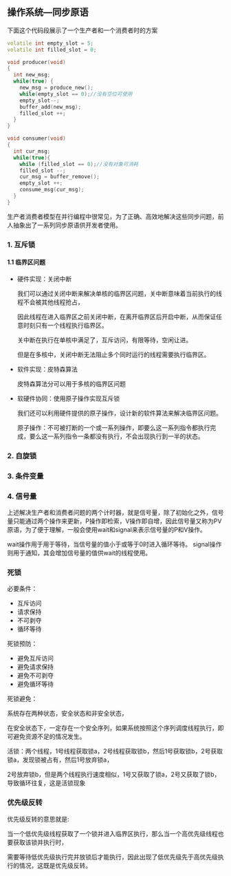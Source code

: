 ## 操作系统—同步原语

下面这个代码段展示了一个生产者和一个消费者时的方案

```c++
volatile int empty_slot = 5;
volatile int filled_slot = 0;

void producer(void)
{
  int new_msg;
  while(true) {
    new_msg = produce_new();
    while(empty_slot == 0);//没有空位可使用
    empty_slot--;
    buffer_add(new_msg);
    filled_slot ++;
  }
}

void consumer(void)
{
  int cur_msg;
  while(true){
    while (filled_slot == 0);//没有对象可消耗
    filled_slot --;
    cur_msg = buffer_remove();
    empty_slot ++;
    consume_msg(cur_msg);
  }
}

```

生产者消费者模型在并行编程中很常见，为了正确、高效地解决这些同步问题，前人抽象出了一系列同步原语供开发者使用。


### 1. 互斥锁

#### 1.1 临界区问题

* 硬件实现：关闭中断

  我们可以通过关闭中断来解决单核的临界区问题，关中断意味着当前执行的线程不会被其他线程抢占，

  因此线程在进入临界区之前关闭中断，在离开临界区后开启中断，从而保证任意时刻只有一个线程执行临界区。

  关中断在执行在单核中满足了，互斥访问，有限等待，空闲让进。

  但是在多核中，关闭中断无法阻止多个同时运行的线程需要执行临界区。

* 软件实现：皮特森算法

  皮特森算法分可以用于多核的临界区问题

* 软硬件协同：使用原子操作实现互斥锁

  我们还可以利用硬件提供的原子操作，设计新的软件算法来解决临界区问题。

  原子操作：不可被打断的一个或一系列操作，即要么这一系列指令都执行完成，要么这一系列指令一条都没有执行，不会出现执行到一半的状态。


### 2. 自旋锁

### 3. 条件变量

### 4. 信号量

  上述解决生产者和消费者问题的两个计时器，就是信号量，除了初始化之外，信号量只能通过两个操作来更新，P操作即检索，V操作即自增，因此信号量又称为PV原语，为了便于理解，一般会使用wait和signal来表示信号量的P和V操作。

  wait操作用于用于等待，当信号量的值小于或等于0时进入循环等待。
  signal操作则用于通知，其会增加信号量的值供wait的线程使用。


### 死锁

必要条件：

* 互斥访问
* 请求保持
* 不可剥夺
* 循环等待

死锁预防：

* 避免互斥访问
* 避免请求保持
* 避免不可剥夺
* 避免循环等待

死锁避免：

系统存在两种状态，安全状态和非安全状态，

在安全状态下，一定存在一个安全序列，如果系统按照这个序列调度线程执行，即可避免资源不足的情况发生。

活锁：两个线程，1号线程获取锁a，2号线程获取锁b，然后1号获取锁b，2号获取锁a，发现锁被占有，然后1号放弃锁a，

2号放弃锁b，但是两个线程执行速度相似，1号又获取了锁a，2号又获取了锁b，导致循环往复，这是活锁现象

### 优先级反转

优先级反转的意思就是:

当一个低优先级线程获取了一个锁并进入临界区执行，那么当一个高优先级线程也要获取该锁并执行时，

需要等待低优先级执行完并放锁后才能执行，因此出现了低优先级先于高优先级执行的情况，这既是优先级反转。